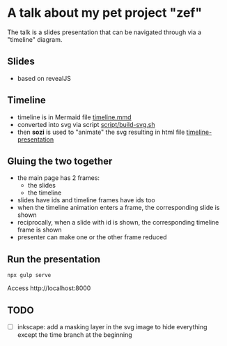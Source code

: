 # A talk about my pet project "zef"

The talk is a slides presentation that can be navigated through via a "timeline" diagram.

## Slides
- based on revealJS

## Timeline

- timeline is in Mermaid file [timeline.mmd](./timeline.mmd)
- converted into svg via script [script/build-svg.sh](./script/build-svg.sh)
- then **sozi** is used to "animate" the svg resulting in html file [timeline-presentation](./timeline-presentation)

## Gluing the two together

- the main page has 2 frames:
  - the slides
  - the timeline
- slides have ids and timeline frames have ids too
- when the timeline animation enters a frame, the corresponding slide is shown
- reciprocally, when a slide with id is shown, the corresponding timeline frame is shown
- presenter can make one or the other frame reduced


## Run the presentation

```shell
npx gulp serve
```

Access http://localhost:8000

## TODO
- [ ] inkscape: add a masking layer in the svg image to hide everything except the time branch at the beginning
 